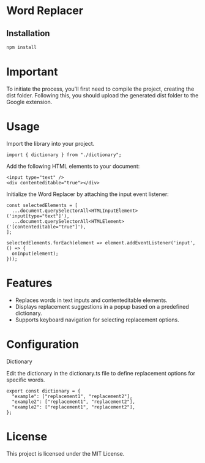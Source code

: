 # Word Replacer

## Installation
```bash
npm install
```
# Important


To initiate the process, you'll first need to compile the project, creating the dist folder. Following this, you should upload the generated dist folder to the Google extension.

# Usage

Import the library into your project.
```
import { dictionary } from "./dictionary";
```


Add the following HTML elements to your document:
```
<input type="text" />
<div contenteditable="true"></div>
```

Initialize the Word Replacer by attaching the input event listener:

```
const selectedElements = [
  ...document.querySelectorAll<HTMLInputElement>('input[type="text"]'),
  ...document.querySelectorAll<HTMLElement>('[contenteditable="true"]'),
];

selectedElements.forEach(element => element.addEventListener('input', () => {
  onInput(element);
}));
```

# Features

- Replaces words in text inputs and contenteditable elements.
- Displays replacement suggestions in a popup based on a predefined dictionary.
- Supports keyboard navigation for selecting replacement options.

# Configuration

Dictionary

Edit the dictionary in the dictionary.ts file to define replacement options for specific words.

```
export const dictionary = {
  "example": ["replacement1", "replacement2"],
  "example2": ["replacement1", "replacement2"],
  "example2": ["replacement1", "replacement2"],
};
```

# License

This project is licensed under the MIT License.
